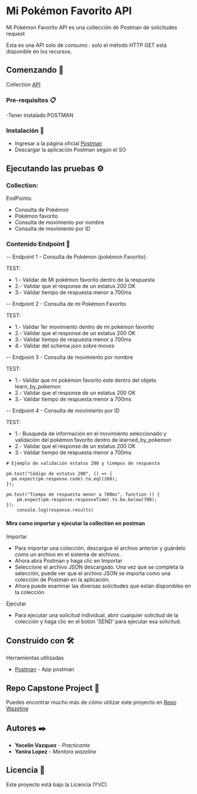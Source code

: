 # Mi Pokémon Favorito API
 
Mi Pokémon Favorito API es una collección de Postman de solicitudes request 

Esta es una API solo de consumo : solo el método HTTP GET está disponible en los recursos.

## Comenzando 🚀

Collection [API](https:)


### Pre-requisitos 📋

-Tener instalado POSTMAN


### Instalación 🔧

 - Ingresar a la página oficial 
 [Postman](https://www.postman.com/downloads/?utm_source=postman-home)
- Descargar la aplicación Postman según el SO


## Ejecutando las pruebas ⚙️

### Collection:

EndPoints:
  * Consulta de Pokémon
  * Pokémon favorito
  * Consulta de movimiento por nombre
  * Consulta de movimiento por ID 


### Contenido Endpoint 🔩

-- Endpoint 1 - Consulta de Pokémon (pokémon Favorito): 

TEST:
* 1.- Validar de Mi pokémon favorito dentro de la respuesta
* 2.- Validar que el response de un estatus 200 OK 
* 3.- Validar tiempo de respuesta menor a 700ms

-- Endpoint 2 - Consulta de mi Pokémon Favorito

TEST:

* 1.- Validar 1er movimiento dentro de mi pokémon favorito
* 2.- Validar que el response de un estatus 200 OK 
* 3.- Validar tiempo de respuesta menor a 700ms
* 4.- Validar del schema json sobre moves

-- Endpoint 3 - Consulta de movimiento por nombre

TEST:

* 1.- Validar que mi pokémon favorito este dentro del objeto learn_by_pokemon
* 2.- Validar que el response de un estatus 200 OK 
* 3.- Validar tiempo de respuesta menor a 700ms

-- Endpoint 4 - Consulta de movimiento por ID 

TEST:

* 1.- Busqueda de información en el movimiento seleccionado y validación del pokémon favorito dentro de learned_by_pokemon
* 2.- Validar que el response de un estatus 200 OK 
* 3.- Validar tiempo de respuesta menor a 700ms

```
# Ejemplo de validación estatus 200 y tiempos de respuesta

pm.test("Código de estatus 200", () => {
  pm.expect(pm.response.code).to.eql(200);
});

pm.test("Tiempo de respuesta menor a 700ms", function () {
    pm.expect(pm.response.responseTime).to.be.below(700);
});
    console.log(response.results)
```

#### Mira **como importar y ejecutar la collection en postman** 

Importar
* Para importar una colección, descargue el archivo anterior y guárdelo como un archivo en el sistema de archivos..
* Ahora abra Postman y haga clic en Importar
* Seleccione el archivo JSON descargado. Una vez que se completa la selección, puede ver que el archivo JSON se importa como una colección de Postman en la aplicación.
* Ahora puede examinar las diversas solicitudes que están disponibles en la colección

 Ejecutar
* Para ejecutar una solicitud individual, abrir cualquier solicitud de la colección y haga clic en el botón 'SEND' para ejecutar esa solicitud.

## Construido con 🛠️

Herramientas utilizadas

* [Postman](http://www.dropwizard.io/1.0.2/docs/) - App postman

## Repo Capstone Project 📖

Puedes encontrar mucho más de cómo utilizar este proyecto en [Repo Wazeline](https://github.com/wizelineacademy/BAZQA4-2023/blob/main/Capstone%20Project.md)

## Autores ✒️

* **Yocelin Vazquez** - *Practicante* 
* **Yanira Lopez** - *Mentora wazeline* 

## Licencia 📄

Este proyecto está bajo la Licencia (YVC)